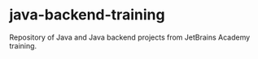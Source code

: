 # java-backend-training
Repository of Java and Java backend projects from JetBrains Academy training.
